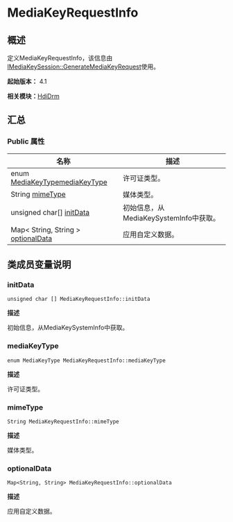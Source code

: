 # MediaKeyRequestInfo


## 概述

定义MediaKeyRequestInfo，该信息由[IMediaKeySession::GenerateMediaKeyRequest](interface_i_media_key_session.md#generatemediakeyrequest)使用。

**起始版本：** 4.1

**相关模块：**[HdiDrm](_hdi_drm.md)


## 汇总


### Public 属性

| 名称 | 描述 | 
| -------- | -------- |
| enum [MediaKeyType](_hdi_drm.md#mediakeytype)[mediaKeyType](#mediakeytype) | 许可证类型。  | 
| String [mimeType](#mimetype) | 媒体类型。  | 
| unsigned char[] [initData](#initdata) | 初始信息，从MediaKeySystemInfo中获取。  | 
| Map&lt; String, String &gt; [optionalData](#optionaldata) | 应用自定义数据。  | 


## 类成员变量说明


### initData

```
unsigned char [] MediaKeyRequestInfo::initData
```
**描述**

初始信息，从MediaKeySystemInfo中获取。


### mediaKeyType

```
enum MediaKeyType MediaKeyRequestInfo::mediaKeyType
```
**描述**

许可证类型。


### mimeType

```
String MediaKeyRequestInfo::mimeType
```
**描述**

媒体类型。


### optionalData

```
Map<String, String> MediaKeyRequestInfo::optionalData
```
**描述**

应用自定义数据。
